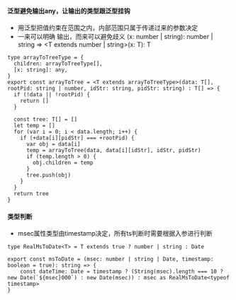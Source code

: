 #### 泛型避免输出any，让输出的类型跟泛型挂钩
- 用泛型把值约束在范围之内，内部范围只属于传递过来的参数决定
- 一来可以明确 输出，而来可以避免歧义
    (x: number | string): number | string => <T extends number | string>(x: T): T
```
type arrayToTreeType = {
  children: arrayToTreeType[],
  [x: string]: any,
}
export const arrayToTree = <T extends arrayToTreeType>(data: T[], rootPid: string | number, idStr: string, pidStr: string) : T[] => {
  if (!data || !rootPid) {
    return []
  }

  const tree: T[] = []
  let temp = []
  for (var i = 0; i < data.length; i++) {
    if (+data[i][pidStr] === +rootPid) {
      var obj = data[i]
      temp = arrayToTree(data, data[i][idStr], idStr, pidStr)
      if (temp.length > 0) {
        obj.children = temp
      }
      tree.push(obj)
    }
  }
  return tree
}
```
#### 类型判断
- msec属性类型由timestamp决定，所有ts判断时需要根据入参进行判断
```
type RealMsToDate<T> = T extends true ? number | string : Date

export const msToDate = (msec: number | string | Date, timestamp: boolean = true): string => {
    const dateTime: Date = timestamp ? (String(msec).length === 10 ? new Date(`${msec}000`) : new Date(msec)) : msec as RealMsToDate<typeof timestamp>
}
```
